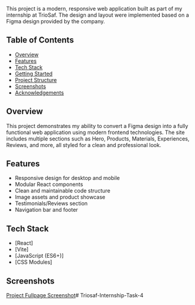 
This project is a modern, responsive web application built as part of my internship at TrioSaf. The design and layout were implemented based on a Figma design provided by the company.


## Table of Contents
- [Overview](#overview)
- [Features](#features)
- [Tech Stack](#tech-stack)
- [Getting Started](#getting-started)
- [Project Structure](#project-structure)
- [Screenshots](#screenshots)
- [Acknowledgements](#acknowledgements)


## Overview
This project demonstrates my ability to convert a Figma design into a fully functional web application using modern frontend technologies. The site includes multiple sections such as Hero, Products, Materials, Experiences, Reviews, and more, all styled for a clean and professional look.


## Features
- Responsive design for desktop and mobile
- Modular React components
- Clean and maintainable code structure
- Image assets and product showcase
- Testimonials/Reviews section
- Navigation bar and footer


## Tech Stack
- [React]
- [Vite]
- [JavaScript (ES6+)]
- [CSS Modules] 



## Screenshots


[Project Fullpage Screenshot](public/ElegentFurnitureStore.png)#   T r i o s a f - I n t e r n s h i p - T a s k - 4 
 
 
